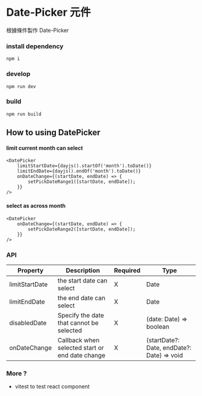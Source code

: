 # Date-Picker 元件

根據條件製作 Date-Picker

### install dependency

```shell
npm i 
```

### develop

```shell
npm run dev
```

### build

```shell
npm run build
```

## How to using DatePicker

#### limit current month can select

```tsx
<DatePicker
    limitStartDate={dayjs().startOf('month').toDate()}
    limitEndDate={dayjs().endOf('month').toDate()}
    onDateChange={(startDate, endDate) => {
        setPickDateRange1([startDate, endDate]);
    }}
/>
```

#### select as across month

```tsx
<DatePicker
    onDateChange={(startDate, endDate) => {
        setPickDateRange2([startDate, endDate]);
    }}
/>
```

### API

| Property       | Description                                     | Required | Type                 |
|----------------|-------------------------------------------------|----------|----------------------|
| limitStartDate | the start date can select                       | X        | Date                 |
| limitEndDate   | the end date can select                         | X        | Date                 |
| disabledDate   | Specify the date that cannot be selected        | X        | (date: Date) => boolean |
| onDateChange   | Callback when selected start or end date change | X        | (startDate?: Date, endDate?: Date) => void |

### More ?

- vitest to test react component
